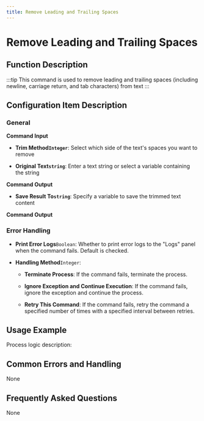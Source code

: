 ```yaml
---
title: Remove Leading and Trailing Spaces
---
```


# Remove Leading and Trailing Spaces

## Function Description

:::tip 
This command is used to remove leading and trailing spaces (including newline, carriage return, and tab characters) from text
:::

## Configuration Item Description

### General

**Command Input**

- **Trim Method`Integer`**: Select which side of the text's spaces you want to remove

- **Original Text`string`**: Enter a text string or select a variable containing the string


**Command Output**

- **Save Result To`string`**: Specify a variable to save the trimmed text content


**Command Output**

### Error Handling

- **Print Error Logs**`Boolean`: Whether to print error logs to the "Logs" panel when the command fails. Default is checked. 

- **Handling Method**`Integer`:

    - **Terminate Process**: If the command fails, terminate the process.

    - **Ignore Exception and Continue Execution**: If the command fails, ignore the exception and continue the process.

    - **Retry This Command**: If the command fails, retry the command a specified number of times with a specified interval between retries.

## Usage Example

Process logic description:

## Common Errors and Handling

None

## Frequently Asked Questions

None

